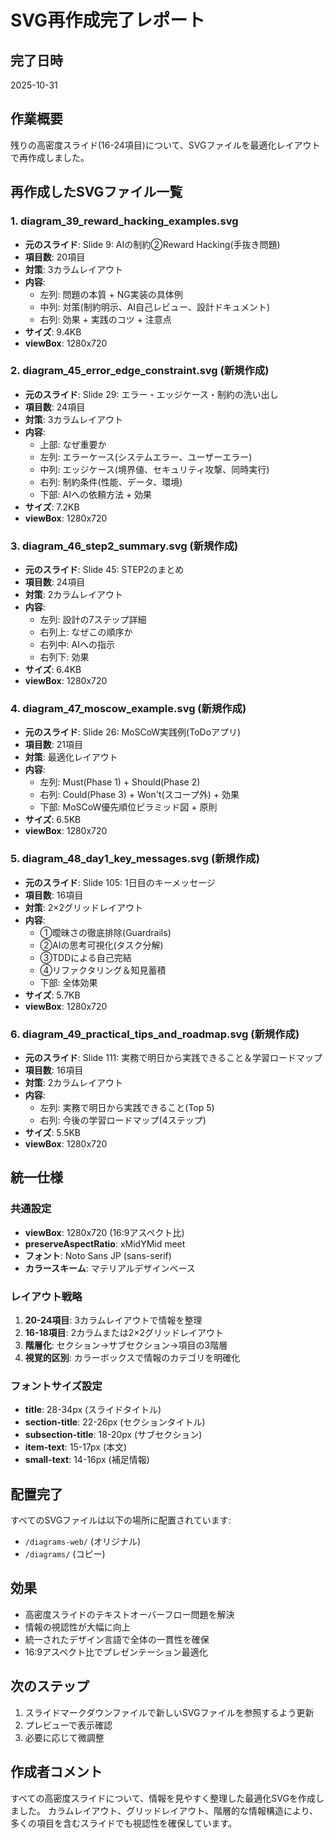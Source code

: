 # SVG再作成完了レポート

## 完了日時
2025-10-31

## 作業概要
残りの高密度スライド(16-24項目)について、SVGファイルを最適化レイアウトで再作成しました。

## 再作成したSVGファイル一覧

### 1. diagram_39_reward_hacking_examples.svg
- **元のスライド**: Slide 9: AIの制約②Reward Hacking(手抜き問題)
- **項目数**: 20項目
- **対策**: 3カラムレイアウト
- **内容**:
  - 左列: 問題の本質 + NG実装の具体例
  - 中列: 対策(制約明示、AI自己レビュー、設計ドキュメント)
  - 右列: 効果 + 実践のコツ + 注意点
- **サイズ**: 9.4KB
- **viewBox**: 1280x720

### 2. diagram_45_error_edge_constraint.svg (新規作成)
- **元のスライド**: Slide 29: エラー・エッジケース・制約の洗い出し
- **項目数**: 24項目
- **対策**: 3カラムレイアウト
- **内容**:
  - 上部: なぜ重要か
  - 左列: エラーケース(システムエラー、ユーザーエラー)
  - 中列: エッジケース(境界値、セキュリティ攻撃、同時実行)
  - 右列: 制約条件(性能、データ、環境)
  - 下部: AIへの依頼方法 + 効果
- **サイズ**: 7.2KB
- **viewBox**: 1280x720

### 3. diagram_46_step2_summary.svg (新規作成)
- **元のスライド**: Slide 45: STEP2のまとめ
- **項目数**: 24項目
- **対策**: 2カラムレイアウト
- **内容**:
  - 左列: 設計の7ステップ詳細
  - 右列上: なぜこの順序か
  - 右列中: AIへの指示
  - 右列下: 効果
- **サイズ**: 6.4KB
- **viewBox**: 1280x720

### 4. diagram_47_moscow_example.svg (新規作成)
- **元のスライド**: Slide 26: MoSCoW実践例(ToDoアプリ)
- **項目数**: 21項目
- **対策**: 最適化レイアウト
- **内容**:
  - 左列: Must(Phase 1) + Should(Phase 2)
  - 右列: Could(Phase 3) + Won't(スコープ外) + 効果
  - 下部: MoSCoW優先順位ピラミッド図 + 原則
- **サイズ**: 6.5KB
- **viewBox**: 1280x720

### 5. diagram_48_day1_key_messages.svg (新規作成)
- **元のスライド**: Slide 105: 1日目のキーメッセージ
- **項目数**: 16項目
- **対策**: 2×2グリッドレイアウト
- **内容**:
  - ①曖昧さの徹底排除(Guardrails)
  - ②AIの思考可視化(タスク分解)
  - ③TDDによる自己完結
  - ④リファクタリング＆知見蓄積
  - 下部: 全体効果
- **サイズ**: 5.7KB
- **viewBox**: 1280x720

### 6. diagram_49_practical_tips_and_roadmap.svg (新規作成)
- **元のスライド**: Slide 111: 実務で明日から実践できること＆学習ロードマップ
- **項目数**: 16項目
- **対策**: 2カラムレイアウト
- **内容**:
  - 左列: 実務で明日から実践できること(Top 5)
  - 右列: 今後の学習ロードマップ(4ステップ)
- **サイズ**: 5.5KB
- **viewBox**: 1280x720

## 統一仕様

### 共通設定
- **viewBox**: 1280x720 (16:9アスペクト比)
- **preserveAspectRatio**: xMidYMid meet
- **フォント**: Noto Sans JP (sans-serif)
- **カラースキーム**: マテリアルデザインベース

### レイアウト戦略
1. **20-24項目**: 3カラムレイアウトで情報を整理
2. **16-18項目**: 2カラムまたは2×2グリッドレイアウト
3. **階層化**: セクション→サブセクション→項目の3階層
4. **視覚的区別**: カラーボックスで情報のカテゴリを明確化

### フォントサイズ設定
- **title**: 28-34px (スライドタイトル)
- **section-title**: 22-26px (セクションタイトル)
- **subsection-title**: 18-20px (サブセクション)
- **item-text**: 15-17px (本文)
- **small-text**: 14-16px (補足情報)

## 配置完了
すべてのSVGファイルは以下の場所に配置されています:
- `/diagrams-web/` (オリジナル)
- `/diagrams/` (コピー)

## 効果
- 高密度スライドのテキストオーバーフロー問題を解決
- 情報の視認性が大幅に向上
- 統一されたデザイン言語で全体の一貫性を確保
- 16:9アスペクト比でプレゼンテーション最適化

## 次のステップ
1. スライドマークダウンファイルで新しいSVGファイルを参照するよう更新
2. プレビューで表示確認
3. 必要に応じて微調整

## 作成者コメント
すべての高密度スライドについて、情報を見やすく整理した最適化SVGを作成しました。
カラムレイアウト、グリッドレイアウト、階層的な情報構造により、
多くの項目を含むスライドでも視認性を確保しています。

